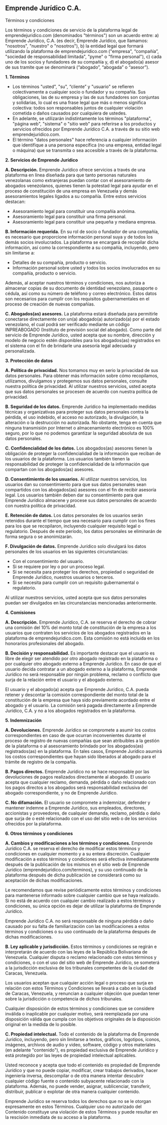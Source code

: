 ## Emprende Jurídico C.A.
Términos y condiciones

Los términos y condiciones de servicio de la plataforma legal de emprendejuridico.com (denominados "términos") son un acuerdo entre: a) Emprende Jurídico, C.A. (es decir, Emprende Jurídico, que llamamos: "nosotros", "nuestro" o "nosotros"), b) la entidad legal que formará utilizando la plataforma de emprendejuridico.com ("empresa", “compañía”, "sociedad de responsabilidad limitada", "pyme" o "firma personal"), c) cada uno de los socios y fundadores de su compañía y, d) el abogado(a) asesor de sus tramite que se denominará (“abogado”, “abogada” o “asesor”).

**1. Términos**
- Los términos "usted", "su", “cliente” y "usuario" se refieren colectivamente a cualquier socio o fundador y su compañía. Sus obligaciones, las de su empresa y las de sus fundadores son conjuntas y solidarias, lo cual es una frase legal que más o menos significa colectiva: todos son responsables juntos de cualquier violación cometida o daños causados por cualquiera de ustedes.
- En adelante, se utilizarán indistintamente los términos "plataforma", "página web", "sistema" o "sitio web" para referirse a los productos y servicios ofrecidos por Emprende Jurídico C.A. a través de su sitio web emprendejuridico.com.
- El término "datos personales" hace referencia a cualquier información que identifique a una persona específica (no una empresa, entidad legal o máquina) que se transmita o sea accesible a través de la plataforma.

**2. Servicios de Emprende Jurídico**

**A. Descripción.** Emprende Jurídico ofrece servicios a través de una plataforma en línea diseñada para que tanto personas naturales venezolanas como extranjeras puedan contar con el asesoramiento de abogados venezolanos, quienes tienen la potestad legal para ayudar en el proceso de constitución de una empresa en Venezuela y demás asesoramientos legales ligados a su compañía. Entre estos servicios destacan:

- Asesoramiento legal para constituir una compañía anónima.
- Asesoramiento legal para constituir una firma personal.
- Asesoramiento legal para constituir una pequeña y mediana empresa.

**B. Información requerida.** En su rol de socio o fundador de una compañía, es necesario que proporcione información personal suya y de todos los demás socios involucrados. La plataforma se encargará de recopilar dicha información, así como la correspondiente a su compañía, incluyendo, pero sin limitarse a:

- Detalles de su compañía, producto o servicio.
- Información personal sobre usted y todos los socios involucrados en su compañía, producto o servicio.

Además, al aceptar nuestros términos y condiciones, nos autoriza a almacenar copias de su documento de identidad venezolano, pasaporte o cédula, así como su número de teléfono y correo electrónico. Estos datos son necesarios para cumplir con los requisitos gubernamentales en el proceso de creación de nuevas compañías.

**C. Abogados(as) asesores.** La plataforma estará diseñada para permitirle conectarse directamente con un(a) abogado(a) autorizado(a) por el estado venezolano, el cual podrá ser verificado mediante un código INPREABOGADO (Instituto de previsión social del abogado). Como parte del servicio de Emprende Jurídico, usted acepta que su nombre, dirección y modelo de negocio estén disponibles para los abogados(as) registrados en el sistema con el fin de brindarle una asesoría legal adecuada y personalizada.

**3. Protección de datos**

**A. Política de privacidad.** Nos tomamos muy en serio la privacidad de sus datos personales. Para obtener más información sobre cómo recopilamos, utilizamos, divulgamos y protegemos sus datos personales, consulte nuestra política de privacidad. Al utilizar nuestros servicios, usted acepta que sus datos personales se procesen de acuerdo con nuestra política de privacidad.

**B. Seguridad de los datos.** Emprende Jurídico ha implementado medidas técnicas y organizativas para proteger sus datos personales contra la pérdida, el uso indebido, el acceso no autorizado, la divulgación, la alteración o la destrucción no autorizada. No obstante, tenga en cuenta que ninguna transmisión por Internet o almacenamiento electrónico es 100% seguro, por lo que no podemos garantizar la seguridad absoluta de sus datos personales.

**C. Confidencialidad de los datos.** Los abogados(as) asesores tienen la obligación de proteger la confidencialidad de la información que reciban de los usuarios de la plataforma. Los usuarios también tienen la responsabilidad de proteger la confidencialidad de la información que compartan con los abogados(as) asesores.

**D. Consentimiento de los usuarios.** Al utilizar nuestros servicios, los usuarios dan su consentimiento para que sus datos personales sean compartidos con los abogados(as) asesores con el fin de recibir asesoría legal. Los usuarios también deben dar su consentimiento para que Emprende Jurídico almacene y procese sus datos personales de acuerdo con nuestra política de privacidad.

**E. Retención de datos.** Los datos personales de los usuarios serán retenidos durante el tiempo que sea necesario para cumplir con los fines para los que se recopilaron, incluyendo cualquier requisito legal o regulatorio. Después de este período, los datos personales se eliminarán de forma segura o se anonimizarán.

**F. Divulgación de datos.** Emprende Jurídico solo divulgará los datos personales de los usuarios en las siguientes circunstancias:

- Con el consentimiento del usuario.
- Si se requiere por ley o por un proceso legal.
- Si se necesita para proteger los derechos, propiedad o seguridad de Emprende Jurídico, nuestros usuarios o terceros.
- Si se necesita para cumplir con un requisito gubernamental o regulatorio.

Al utilizar nuestros servicios, usted acepta que sus datos personales puedan ser divulgados en las circunstancias mencionadas anteriormente.

**4. Comisiones**

**A. Descripción.** Emprende Jurídico, C.A. se reserva el derecho de cobrar una comisión del 10% del monto total de constitución de la empresa a los usuarios que contraten los servicios de los abogados registrados en la plataforma de emprendejuridico.com. Esta comisión no está incluida en los honorarios profesionales del abogado.

**B. Decisión y responsabilidad.** Es importante destacar que el usuario es libre de elegir ser atendido por otro abogado registrado en la plataforma o por cualquier otro abogado externo a Emprende Jurídico. En caso de que el usuario decida contratar a un abogado externo a la plataforma, Emprende Jurídico no será responsable por ningún problema, reclamo o conflicto que surja de la relación entre el usuario y el abogado externo.

El usuario y el abogado(a) acepta que Emprende Jurídico, C.A. pueda retener y descontar la comisión correspondiente del monto total de la constitución de la empresa que haya sido previamente acordado entre el abogado y el usuario. La comisión será pagada directamente a Emprende Jurídico, C.A. y no a los abogados registrados en la plataforma.

**5. Indemnización**

**A. Devoluciones.** Emprende Jurídico se compromete a asumir los costos correspondientes en caso de que ocurran inconvenientes durante el proceso de registro de nuevas compañías que sean atribuibles a la gestión de la plataforma o al asesoramiento brindado por los abogados(as) registrados(as) en la plataforma. En tales casos, Emprende Jurídico asumirá los costos correspondientes que hayan sido liberados al abogado para el trámite de registro de la compañía.

**B. Pagos directos.** Emprende Jurídico no se hace responsable por las devoluciones de pagos realizados directamente al abogado. El usuario acepta que cualquier reclamo, demanda, pérdida o daño relacionado con los pagos directos a los abogados será responsabilidad exclusiva del abogado correspondiente, y no de Emprende Jurídico.

**C. No difamación.** El usuario se compromete a indemnizar, defender y mantener indemne a Emprende Jurídico, sus empleados, directores, accionistas y proveedores, de cualquier demanda, reclamo, pérdida o daño que surja de o esté relacionado con el uso del sitio web o de los servicios ofrecidos por la plataforma.

**6. Otros términos y condiciones**

**A. Cambios y modificaciones a los términos y condiciones.** Emprende Jurídico C.A. se reserva el derecho de modificar estos términos y condiciones en cualquier momento y a su entera discreción. Cualquier modificación a estos términos y condiciones será efectiva inmediatamente después de la publicación de los mismos en el sitio web de Emprende Jurídico (emprendejuridico.com/terminos), y su uso continuado de la plataforma después de dicha publicación se considerará como su aceptación de dichas modificaciones.

Le recomendamos que revise periódicamente estos términos y condiciones para mantenerse informado sobre cualquier cambio que se haya realizado. Si no está de acuerdo con cualquier cambio realizado a estos términos y condiciones, su única opción es dejar de utilizar la plataforma de Emprende Jurídico.

Emprende Jurídico C.A. no será responsable de ninguna pérdida o daño causado por su falta de familiarización con las modificaciones a estos términos y condiciones o su uso continuado de la plataforma después de dichas modificaciones.

**B. Ley aplicable y jurisdicción.** Estos términos y condiciones se regirán e interpretarán de acuerdo con las leyes de la República Bolivariana de Venezuela. Cualquier disputa o reclamo relacionado con estos términos y condiciones, o con el uso del sitio web de Emprende Jurídico, se someterá a la jurisdicción exclusiva de los tribunales competentes de la ciudad de Caracas, Venezuela.

Los usuarios aceptan que cualquier acción legal o proceso que surja en relación con estos Términos y Condiciones se llevará a cabo en la ciudad de Caracas, Venezuela, y renuncian a cualquier objeción que puedan tener sobre la jurisdicción o competencia de dichos tribunales.

Cualquier disposición de estos términos y condiciones que se considere inválida o inaplicable por cualquier motivo, será reemplazada por una disposición válida que cumpla con los objetivos originales de la disposición original en la medida de lo posible.

**C. Propiedad intelectual.** Todo el contenido de la plataforma de Emprende Jurídico, incluyendo, pero sin limitarse a textos, gráficos, logotipos, íconos, imágenes, archivos de audio y video, software, código y otros materiales (en adelante "contenido"), es propiedad exclusiva de Emprende Jurídico y está protegido por las leyes de propiedad intelectual aplicables.

Usted reconoce y acepta que todo el contenido es propiedad de Emprende Jurídico y que no puede copiar, modificar, crear trabajos derivados, hacer ingeniería inversa, descompilar o de otra manera intentar descubrir cualquier código fuente o contenido subyacente relacionado con la plataforma. Además, no puede vender, asignar, sublicenciar, transferir, distribuir, publicar o explotar de otra manera cualquier contenido.

Emprende Jurídico se reserva todos los derechos que no se le otorgan expresamente en estos Términos. Cualquier uso no autorizado del Contenido constituye una violación de estos Términos y puede resultar en la rescisión inmediata de su acceso a la plataforma.
